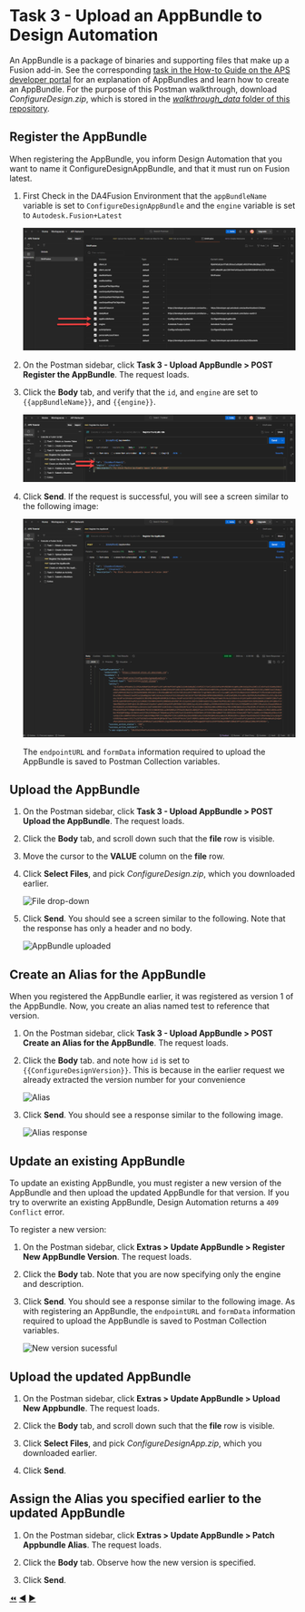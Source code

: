 # Task 3 - Upload an AppBundle to Design Automation

An AppBundle is a package of binaries and supporting files that make up a Fusion add-in. See the corresponding [task in the How-to Guide on the APS developer portal](https://aps.autodesk.com/en/docs/design-automation/v3/tutorials/fusion/step4-publish-appbundle/) for an explanation of AppBundles and learn how to create an AppBundle. For the purpose of this Postman walkthrough,  download *ConfigureDesign.zip*, which is stored in the [*walkthrough_data* folder of this repository](../walkthrough_data).

## Register the AppBundle

When registering the AppBundle, you inform Design Automation that you want to name it ConfigureDesignAppBundle, and that it must run on Fusion latest.

1. First Check in the DA4Fusion Environment that the `appBundleName` variable is set to `ConfigureDesignAppBundle` and the `engine` variable is set to `Autodesk.Fusion+Latest`

    ![Environment Variables](../images/task3-environment_variables.png "Environment Variables")

2. On the Postman sidebar, click **Task 3 - Upload AppBundle > POST Register the AppBundle**. The request loads.

3. Click the **Body** tab, and verify that the `id`, and `engine` are set to `{{appBundleName}}`, and `{{engine}}`.

    ![AppBundle Body](../images/task3-appbundle_body.png "AppBundle Body")

4. Click **Send**. If the request is successful, you will see a screen similar to the following image:

    ![AppBundel Registered](../images/task3-appbundle_registered.png "AppBundel Registered")

    The `endpointURL` and `formData` information required to upload the AppBundle is saved to Postman Collection variables.

## Upload the AppBundle

1. On the Postman sidebar, click **Task 3 - Upload AppBundle > POST Upload the AppBundle**. The request loads.

2. Click the **Body** tab, and scroll down such that the **file** row is visible.

3. Move the cursor to the **VALUE** column on the **file** row.

4. Click **Select Files**, and pick *ConfigureDesign.zip*, which you downloaded earlier.

    ![File drop-down](../images/task5-appbundle_file_dropdown.png "File drop-down")

5. Click **Send**. You should see a screen similar to the following. Note that the response has only a header and no body.

    ![AppBundle uploaded](../images/task5-appbundle_uploaded.png "AppBundle uploaded")

## Create an Alias for the AppBundle

When you registered the AppBundle earlier, it was registered as version 1 of the AppBundle. Now, you create an alias named test to reference that version.

1. On the Postman sidebar, click **Task 3 - Upload AppBundle > POST Create an Alias for the AppBundle**. The request loads.

2. Click the **Body** tab. and note how `id` is set to `{{ConfigureDesignVersion}}`. This is because in the earlier request we already extracted the version number for your convenience

    ![Alias](../images/task5-appbundle_alias.png "Alias")

3. Click **Send**. You should see a response similar to the following image.

    ![Alias response](../images/task5-appbundle_alias_set.png "Alias response")

## Update an existing AppBundle

To update an existing AppBundle, you must register a new version of the AppBundle and then upload the updated AppBundle for that version. If you try to overwrite an existing AppBundle, Design Automation returns a `409 Conflict` error.

To register a new version:

1. On the Postman sidebar, click **Extras > Update AppBundle > Register New AppBundle Version**. The request loads.

2. Click the **Body** tab. Note that you are now specifying only the engine and description.

3. Click **Send**. You should see a response similar to the following image. As with registering an AppBundle, the `endpointURL` and `formData` information required to upload the AppBundle is saved to Postman Collection variables.

    ![New version sucessful](../images/task5-appbundle_new_version_successfull.png "New version successful")

## Upload the updated AppBundle

1. On the Postman sidebar, click **Extras > Update AppBundle > Upload New Appbundle**. The request loads.

2. Click the **Body** tab, and scroll down such that the **file** row is visible.

3. Click **Select Files**, and pick *ConfigureDesignApp.zip*, which you downloaded earlier.

4. Click **Send**.

## Assign the Alias you specified earlier to the updated AppBundle

1. On the Postman sidebar, click **Extras > Update AppBundle > Patch Appbundle Alias**. The request loads.

2. Click the **Body** tab. Observe how the new version is specified.

3. Click **Send**.

[:rewind:](../readme.md "readme.md") [:arrow_backward:](task-2.md "Previous task") [:arrow_forward:](task-4.md "Next task")
